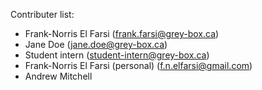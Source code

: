 Contributer list:

- Frank-Norris El Farsi (frank.farsi@grey-box.ca)
- Jane Doe (jane.doe@grey-box.ca)
- Student intern (student-intern@grey-box.ca)
- Frank-Norris El Farsi (personal) (f.n.elfarsi@gmail.com)
- Andrew Mitchell


